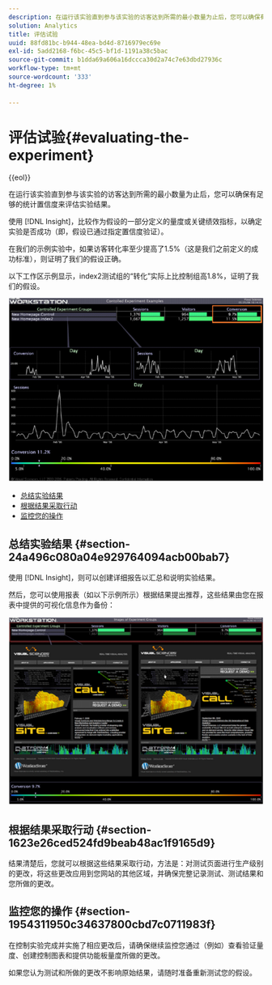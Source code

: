 ```yaml
---
description: 在运行该实验直到参与该实验的访客达到所需的最小数量为止后，您可以确保有足够的统计置信度来评估实验结果。
solution: Analytics
title: 评估试验
uuid: 88fd81bc-b944-48ea-bd4d-8716979ec69e
exl-id: 5add2168-f6bc-45c5-bf1d-1191a38c5bac
source-git-commit: b1dda69a606a16dccca30d2a74c7e63dbd27936c
workflow-type: tm+mt
source-wordcount: '333'
ht-degree: 1%

---
```


# 评估试验{#evaluating-the-experiment}

{{eol}}

在运行该实验直到参与该实验的访客达到所需的最小数量为止后，您可以确保有足够的统计置信度来评估实验结果。

使用 [!DNL Insight]，比较作为假设的一部分定义的量度或关键绩效指标，以确定实验是否成功（即，假设已通过指定置信度验证）。

在我们的示例实验中，如果访客转化率至少提高了1.5%（这是我们之前定义的成功标准），则证明了我们的假设正确。

以下工作区示例显示，index2测试组的“转化”实际上比控制组高1.8%，证明了我们的假设。

![](assets/experimentresults.png)

* [总结实验结果](../../../home/c-undst-ctrld-exp/c-vw-rslts/c-ev-exp.md#section-24a496c080a04e929764094acb00bab7)
* [根据结果采取行动](../../../home/c-undst-ctrld-exp/c-vw-rslts/c-ev-exp.md#section-1623e26ced524fd9beab48ac1f9165d9)
* [监控您的操作](../../../home/c-undst-ctrld-exp/c-vw-rslts/c-ev-exp.md#section-1954311950c34637800cbd7c0711983f)

## 总结实验结果 {#section-24a496c080a04e929764094acb00bab7}

使用 [!DNL Insight]，则可以创建详细报告以汇总和说明实验结果。

然后，您可以使用报表（如以下示例所示）根据结果提出推荐，这些结果由您在报表中提供的可视化信息作为备份：

![](assets/experimentresults2.png)

## 根据结果采取行动 {#section-1623e26ced524fd9beab48ac1f9165d9}

结果清楚后，您就可以根据这些结果采取行动，方法是：对测试页面进行生产级别的更改，将这些更改应用到您网站的其他区域，并确保完整记录测试、测试结果和您所做的更改。

## 监控您的操作 {#section-1954311950c34637800cbd7c0711983f}

在控制实验完成并实施了相应更改后，请确保继续监控您通过（例如）查看验证量度、创建控制图表和提供功能板量度所做的更改。

如果您认为测试和所做的更改不影响原始结果，请随时准备重新测试您的假设。
